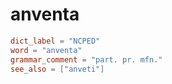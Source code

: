 # anventa

``` toml
dict_label = "NCPED"
word = "anventa"
grammar_comment = "part. pr. mfn."
see_also = ["anveti"]
```


